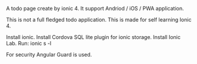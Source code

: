 A todo page create by ionic 4. 
It support Andriod / iOS / PWA application.

This is not a full fledged todo application. This is made for self learning Ionic 4.

Install ionic.
Install Cordova SQL lite plugin for ionic storage.
Install Ionic Lab.
Run: ionic s -l

For security Angular Guard is used.